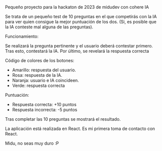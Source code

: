 Pequeño proyecto para la hackaton de 2023 de midudev con cohere IA

Se trata de un pequeño test de 10 preguntas en el que competirás con la IA
para ver quien consigue la mejor puntuación de los dos. (Si, es posible que 
la IA conteste mal alguna de las preguntas).

Funcionamiento:

Se realizará la pregunta pertinente y el usuario deberá contestar primero.
Tras esto, contestará la IA.
Por último, se revelará la respuesta correcta

Código de colores de los botones:

- Amarillo: respuesta del usuario.
- Rosa: respuesta de la IA.
- Naranja: usuario e IA coincideen.
- Verde: respuesta correcta

Puntuación:
- Respuesta correcta: +10 puntos
- Respuesta incorrecta: -5 puntos

Tras completar las 10 preguntas se mostrará el resultado.

La aplicación está realizada en React.
Es mi primera toma de contacto con React.

Midu, no seas muy duro :P
